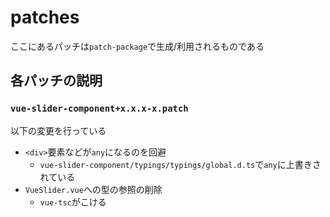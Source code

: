 # patches

ここにあるパッチは`patch-package`で生成/利用されるものである

## 各パッチの説明
### `vue-slider-component+x.x.x-x.patch`

以下の変更を行っている

- `<div>`要素などが`any`になるのを回避
  - `vue-slider-component/typings/typings/global.d.ts`で`any`に上書きされている
- `VueSlider.vue`への型の参照の削除
  - `vue-tsc`がこける
